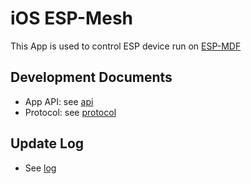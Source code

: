 # iOS ESP-Mesh

This App is used to control ESP device run on [ESP-MDF](https://github.com/espressif/esp-mdf)

## Development Documents
- App API: see [api](EspMeshApis.md)
- Protocol: see [protocol](https://docs.espressif.com/projects/esp-mdf/en/latest/api-guides/mlink.html)

## Update Log
- See [log](log)

